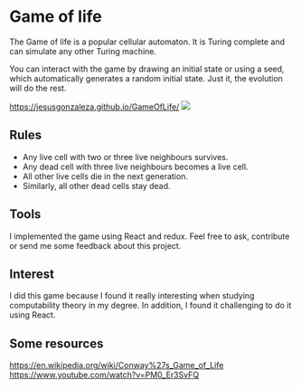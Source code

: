 # Game of life

The Game of life is a popular cellular automaton. It is Turing complete and can simulate any other Turing machine. 

You can interact with the game by drawing an initial state or using a seed, which automatically generates a random initial state. Just it, the evolution will do the rest.

https://jesusgonzaleza.github.io/GameOfLife/
![](demo/demo.gif)

## Rules
* Any live cell with two or three live neighbours survives.
* Any dead cell with three live neighbours becomes a live cell.
* All other live cells die in the next generation. 
* Similarly, all other dead cells stay dead.

## Tools
I implemented the game using React and redux. Feel free to ask, contribute or send me some feedback about this project.

## Interest
I did this game because I found it really interesting when studying computability theory in my degree. In addition, I found it challenging to do it using React.

## Some resources
https://en.wikipedia.org/wiki/Conway%27s_Game_of_Life
https://www.youtube.com/watch?v=PM0_Er3SvFQ
